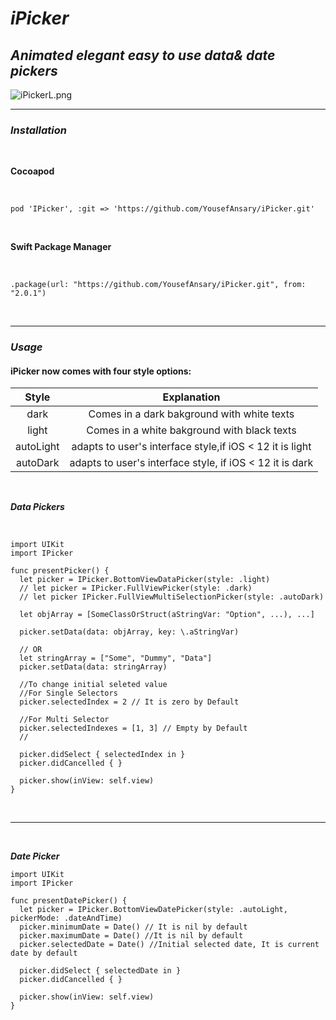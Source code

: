 <!-- ![iPickerL.png](https://raw.githubusercontent.com/YousefAnsary/iPicker/master/Imgs/iPickerL.png) <br/> -->
# *iPicker*
## *Animated elegant easy to use data&amp; date pickers*

![iPickerL.png](https://raw.githubusercontent.com/YousefAnsary/iPicker/master/Imgs/iPicker.gif) <br/>

------------------------------------------------
### *Installation* ### 
<br/>

**Cocoapod** 

<br/>

```
pod 'IPicker', :git => 'https://github.com/YousefAnsary/iPicker.git'
```
<br/>

**Swift Package Manager**

<br/>

```
.package(url: "https://github.com/YousefAnsary/iPicker.git", from: "2.0.1")
```

<br/>

------------------------------------------------

### ***Usage*** <br/>
#### iPicker now comes with four style options: <br/>

| Style  | Explanation |
| :------------: |:---------------:|
|  dark  | Comes in a dark bakground with white texts |
|  light | Comes in a white bakground with black texts |
|  autoLight | adapts to user's interface style,if iOS < 12 it is light |
|  autoDark | adapts to user's interface style, if iOS < 12 it is dark |

<br/>

***Data Pickers***

<br/>

```
import UIKit
import IPicker

func presentPicker() {
  let picker = IPicker.BottomViewDataPicker(style: .light)
  // let picker = IPicker.FullViewPicker(style: .dark)
  // let picker IPicker.FullViewMultiSelectionPicker(style: .autoDark)
     
  let objArray = [SomeClassOrStruct(aStringVar: "Option", ...), ...]
                     
  picker.setData(data: objArray, key: \.aStringVar)
      
  // OR
  let stringArray = ["Some", "Dummy", "Data"]
  picker.setData(data: stringArray)
      
  //To change initial seleted value
  //For Single Selectors
  picker.selectedIndex = 2 // It is zero by Default
      
  //For Multi Selector
  picker.selectedIndexes = [1, 3] // Empty by Default
  //
      
  picker.didSelect { selectedIndex in }
  picker.didCancelled { }
      
  picker.show(inView: self.view)
}
```

<br/> 

-------------------------------- 

<br/>

***Date Picker***
 
```
import UIKit
import IPicker
     
func presentDatePicker() {
  let picker = IPicker.BottomViewDatePicker(style: .autoLight, pickerMode: .dateAndTime)
  picker.minimumDate = Date() // It is nil by default
  picker.maximumDate = Date() //It is nil by default
  picker.selectedDate = Date() //Initial selected date, It is current date by default
  
  picker.didSelect { selectedDate in }
  picker.didCancelled { }
      
  picker.show(inView: self.view)
}
```
